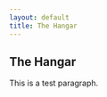 ```yaml
---
layout: default
title: The Hangar
---
```

<h2>The Hangar</h2>
<p>This is a test paragraph.</p>

<script>
  console.log("HELLO FROM THE HANGAR PAGE!");
</script>
